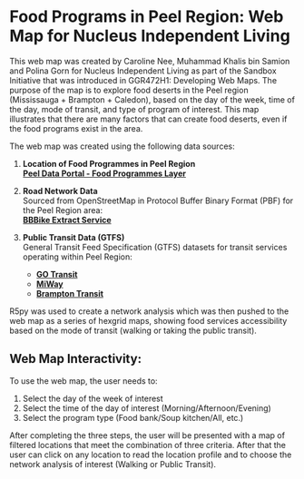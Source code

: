 # Food Programs in Peel Region: Web Map for Nucleus Independent Living 
 
<p> This web map was created by Caroline Nee, Muhammad Khalis bin Samion and Polina Gorn for Nucleus Independent Living as part of the Sandbox Initiative that was introduced in GGR472H1: Developing Web Maps. The purpose of the map is to explore food deserts in the Peel region (Mississauga + Brampton + Caledon), based on the day of the week, time of the day, mode of transit, and type of program of interest. This map illustrates that there are many factors that can create food deserts, even if the food programs exist in the area.</p>
<p>The web map was created using the following data sources:

1. **Location of Food Programmes in Peel Region**  
   [**Peel Data Portal - Food Programmes Layer**](https://data.peelregion.ca/datasets/857c09ef7fbb41e18fc9c119aee8ee38_0/explore?location=43.713594%2C-79.809875%2C10.82)

2. **Road Network Data**  
   Sourced from OpenStreetMap in Protocol Buffer Binary Format (PBF) for the Peel Region area:  
   [**BBBike Extract Service**](https://extract.bbbike.org/)

3. **Public Transit Data (GTFS)**  
   General Transit Feed Specification (GTFS) datasets for transit services operating within Peel Region:
   - [**GO Transit**](https://www.metrolinx.com/en/about-us/open-data)
   - [**MiWay**](https://www.mississauga.ca/miway-transit/developer-download/)
   - [**Brampton Transit**](https://geohub.brampton.ca/datasets/a355aabd5a8c490186bdce559c9c75fb/about)</p>

<p>R5py was used to create a network analysis which was then pushed to the web map as a series of hexgrid maps, showing food services accessibility based on the mode of transit (walking or taking the public transit).</p>

## Web Map Interactivity:
To use the web map, the user needs to:
1. Select the day of the week of interest
2. Select the time of the day of interest (Morning/Afternoon/Evening)
3. Select the program type (Food bank/Soup kitchen/All, etc.)
<p>After completing the three steps, the user will be presented with a map of filtered locations that meet the combination of three criteria. After that the user can click on any location to read the location profile and to choose the network analysis of interest (Walking or Public Transit).</p>
